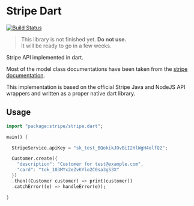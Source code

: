 # Stripe Dart

[![Build Status](https://drone.io/github.com/enyo/stripe-dart/status.png)](https://drone.io/github.com/enyo/stripe-dart/latest)

> This library is not finished yet. **Do not use.**  
> It will be ready to go in a few weeks.

Stripe API implemented in dart.

Most of the model class documentations have been taken from the
[stripe documentation](https://stripe.com/docs).

This implementation is based on the official Stripe Java and NodeJS API wrappers
and written as a proper native dart library.


## Usage

```dart
import "package:stripe/stripe.dart";

main() {

  StripeService.apiKey = "sk_test_BQokikJOvBiI2HlWgH4olfQ2";

  Customer.create({
    "description": "Customer for test@example.com",
    "card": "tok_103MYx2eZvKYlo2C0sa3gS3X"
  })
  .then((Customer customer) => print(customer))
  .catchError((e) => handleError(e));

}
``` 